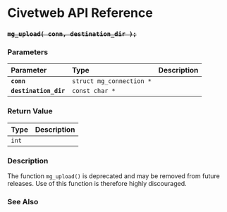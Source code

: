# Civetweb API Reference

### ~~`mg_upload( conn, destination_dir );`~~

### Parameters

| Parameter | Type | Description |
| :--- | :--- | :--- |
|**`conn`**|`struct mg_connection *`||
|**`destination_dir`**|`const char *`||

### Return Value

| Type | Description |
| :--- | :--- |
|`int`||

### Description

The function `mg_upload()` is deprecated and may be removed from future releases. Use of this function
is therefore highly discouraged.

### See Also
